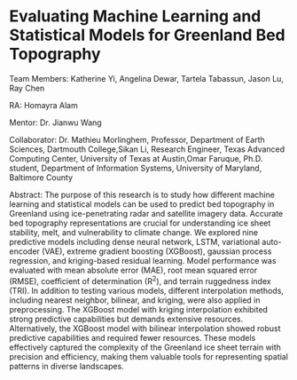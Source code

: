 
# **Evaluating Machine Learning and Statistical Models for Greenland Bed Topography**

Team Members: Katherine Yi, Angelina Dewar, Tartela Tabassun, Jason Lu, Ray Chen


RA: Homayra Alam

Mentor: Dr. Jianwu Wang

Collaborator: Dr. Mathieu Morlinghem, Professor, Department of Earth Sciences, Dartmouth College,Sikan Li, Research Engineer, Texas Advanced Computing Center, University of Texas at Austin,Omar Faruque, Ph.D. student, Department of Information Systems, University of Maryland, Baltimore County

Abstract: 
The purpose of this research is to study how different machine learning and statistical models can be used to predict bed topography in Greenland using ice-penetrating radar and satellite imagery data. Accurate bed topography representations are crucial for understanding ice sheet stability, melt, and vulnerability to climate change. We explored nine predictive models including dense neural network, LSTM, variational auto-encoder (VAE), extreme gradient boosting (XGBoost), gaussian process regression, and kriging-based residual learning. Model performance was evaluated with mean absolute error (MAE), root mean squared error (RMSE), coefficient of determination (R$^2$), and terrain ruggedness index (TRI). In addition to testing various models, different interpolation methods, including nearest neighbor, bilinear, and kriging, were also applied in preprocessing. The XGBoost model with kriging interpolation exhibited strong predictive capabilities but demands extensive resources. Alternatively, the XGBoost model with bilinear interpolation showed robust predictive capabilities and required fewer resources. These models effectively captured the complexity of the Greenland ice sheet terrain with precision and efficiency, making them valuable tools for representing spatial patterns in diverse landscapes.
